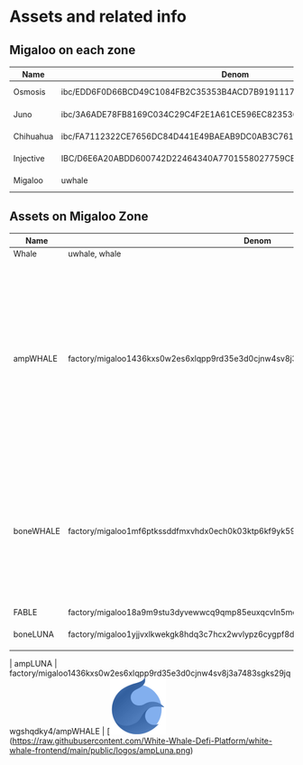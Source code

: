 # Assets and related info

## Migaloo on each zone

| Name       | Denom                                                                               | Logo |
|------------|------------------------------------------------------------------------------------|------|
| Osmosis    | ibc/EDD6F0D66BCD49C1084FB2C35353B4ACD7B9191117CE63671B61320548F7C89D             |   [![WHALE logo](https://raw.githubusercontent.com/cosmos/chain-registry/master/migaloo/images/white-whale.png)](https://raw.githubusercontent.com/cosmos/chain-registry/master/migaloo/images/white-whale.png)    |
| Juno       | ibc/3A6ADE78FB8169C034C29C4F2E1A61CE596EC8235366F22381D981A98F1F5A5C             |  [![WHALE logo](https://raw.githubusercontent.com/cosmos/chain-registry/master/migaloo/images/white-whale.png)](https://raw.githubusercontent.com/cosmos/chain-registry/master/migaloo/images/white-whale.png)     |
| Chihuahua  | ibc/FA7112322CE7656DC84D441E49BAEAB9DC0AB3C7618A178A212CDE8B3F17C70B             |   [![WHALE logo](https://raw.githubusercontent.com/cosmos/chain-registry/master/migaloo/images/white-whale.png)](https://raw.githubusercontent.com/cosmos/chain-registry/master/migaloo/images/white-whale.png)    |
| Injective  | IBC/D6E6A20ABDD600742D22464340A7701558027759CE14D12590F8EA869CCCF445             |   [![WHALE logo](https://raw.githubusercontent.com/cosmos/chain-registry/master/migaloo/images/white-whale.png)](https://raw.githubusercontent.com/cosmos/chain-registry/master/migaloo/images/white-whale.png)    |
| Migaloo    | uwhale                                                                             |   [![WHALE logo](https://raw.githubusercontent.com/cosmos/chain-registry/master/migaloo/images/white-whale.png)](https://raw.githubusercontent.com/cosmos/chain-registry/master/migaloo/images/white-whale.png)    |

## Assets on Migaloo Zone

| Name      | Denom                                                                                    | Logo                                                                                                                                                                                                                                                                                                                                                                                                                                                                                                                                                                                                                                                                                                                                                                  |
|-----------|-----------------------------------------------------------------------------------------|-------------------------------------------------------------------------------------------------------------------------------------------------------------------------------------------------------------------------------------------------------------------------------------------------------------------------------------------------------------------------------------------------------------------------------------------------------------------------------------------------------------------------------------------------------------------------------------------------------------------------------------------------------------------------------------------------------|
| Whale     | uwhale, whale                                                                            | [![WHALE logo](https://raw.githubusercontent.com/cosmos/chain-registry/master/migaloo/images/white-whale.png)](https://raw.githubusercontent.com/cosmos/chain-registry/master/migaloo/images/white-whale.png)                                                                                                                                                                                                                                                                                                                                                                                                                                                                                           |
| ampWHALE  | factory/migaloo1436kxs0w2es6xlqpp9rd35e3d0cjnw4sv8j3a7483sgks29jqwgshqdky4/ampWHALE | [![ampWHALE logo](https://raw.githubusercontent.com/cosmos/chain-registry/master/migaloo/images/ampWhale.svg)](https://raw.githubusercontent.com/cosmos/chain-registry/master/migaloo/images/ampWhale.svg)                                                                                                                                                                                                                                                                                                                                                                                                                                                                                  |
| boneWHALE | factory/migaloo1mf6ptkssddfmxvhdx0ech0k03ktp6kf9yk59renau2gvht3nq2gqdhts4u/boneWhale   | [![boneWHALE logo](https://raw.githubusercontent.com/cosmos/chain-registry/master/migaloo/images/bWHALE.png)](https://raw.githubusercontent.com/cosmos/chain-registry/master/migaloo/images/bWHALE.png)                                                                                                                                                                                                                                                                                                                                                                                                                                                                                 |
| FABLE     | factory/migaloo18a9m9stu3dyvewwcq9qmp85euxqcvln5mefync/fable                          | [![FABLE logo](https://raw.githubusercontent.com/cosmos/chain-registry/master/migaloo/images/fable.svg)](https://raw.githubusercontent.com/cosmos/chain-registry/master/migaloo/images/fable.svg)                                                                                                                                                                                                                                                                                                                                                                                                                                                                                             |
| boneLUNA  | factory/migaloo1yjjvxlkwekgk8hdq3c7hcx2wvlypz6cygpf8du9/boneLUNA                       | [![boneLUNA logo](https://raw.githubusercontent.com/cosmos/chain-registry/master/terra2/images/boneluna.png)(https://raw.githubusercontent.com/cosmos/chain-registry/master/terra2/images/boneluna.png)

| ampLUNA  | factory/migaloo1436kxs0w2es6xlqpp9rd35e3d0cjnw4sv8j3a7483sgks29jqwgshqdky4/ampWHALE                    | [![ampLUNA logo](https://raw.githubusercontent.com/White-Whale-Defi-Platform/white-whale-frontend/main/public/logos/ampLuna.png)(https://raw.githubusercontent.com/White-Whale-Defi-Platform/white-whale-frontend/main/public/logos/ampLuna.png)
